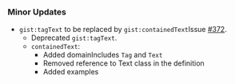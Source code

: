 ### Minor Updates
 - `gist:tagText` to be replaced by `gist:containedText`Issue [#372](https://github.com/semanticarts/gist/issues/372).   
   - Deprecated `gist:tagText`.
   - `containedText`:
     - Added domainIncludes `Tag` and `Text` 
     - Removed reference to Text class in the definition
     - Added examples 
